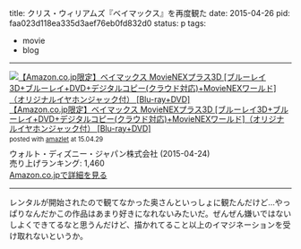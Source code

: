 title: クリス・ウィリアムズ『ベイマックス』を再度観た
date: 2015-04-26
pid: faa023d118ea335d3aef76eb0fd832d0
status: p
tags:
- movie
- blog
---

<div class="amazlet-box" style="margin-bottom:0px;"><div class="amazlet-image" style="float:left;margin:0px 12px 1px 0px;"><a href="http://www.amazon.co.jp/exec/obidos/ASIN/B00HBZWGMC/dotimpact-22/ref=nosim/" name="amazletlink" target="_blank"><img src="http://ecx.images-amazon.com/images/I/51FKvlYtjDL._SL160_.jpg" alt="【Amazon.co.jp限定】ベイマックス MovieNEXプラス3D [ブルーレイ3D+ブルーレイ+DVD+デジタルコピー(クラウド対応)+MovieNEXワールド]（オリジナルイヤホンジャック付） [Blu-ray+DVD]" style="border: none;" /></a></div><div class="amazlet-info" style="line-height:120%; margin-bottom: 10px"><div class="amazlet-name" style="margin-bottom:10px;line-height:120%"><a href="http://www.amazon.co.jp/exec/obidos/ASIN/B00HBZWGMC/dotimpact-22/ref=nosim/" name="amazletlink" target="_blank">【Amazon.co.jp限定】ベイマックス MovieNEXプラス3D [ブルーレイ3D+ブルーレイ+DVD+デジタルコピー(クラウド対応)+MovieNEXワールド]（オリジナルイヤホンジャック付） [Blu-ray+DVD]</a><div class="amazlet-powered-date" style="font-size:80%;margin-top:5px;line-height:120%">posted with <a href="http://www.amazlet.com/" title="amazlet" target="_blank">amazlet</a> at 15.04.29</div></div><div class="amazlet-detail">ウォルト・ディズニー・ジャパン株式会社 (2015-04-24)<br />売り上げランキング: 1,460<br /></div><div class="amazlet-sub-info" style="float: left;"><div class="amazlet-link" style="margin-top: 5px"><a href="http://www.amazon.co.jp/exec/obidos/ASIN/B00HBZWGMC/dotimpact-22/ref=nosim/" name="amazletlink" target="_blank">Amazon.co.jpで詳細を見る</a></div></div></div><div class="amazlet-footer" style="clear: left"></div></div>

----

レンタルが開始されたので観てなかった奥さんといっしょに観たんだけど…やっぱりなんだかこの作品はあまり好きになれないみたいだ。ぜんぜん嫌いではないしよくできてるなと思うんだけど、描かれてること以上のイマジネーションを受け取れないというか。
